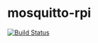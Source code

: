 # mosquitto-rpi

[![Build Status](https://travis-ci.org/stevebargelt/mosquitto-rpi.svg?branch=master)](https://travis-ci.org/stevebargelt/mosquitto-rpi)